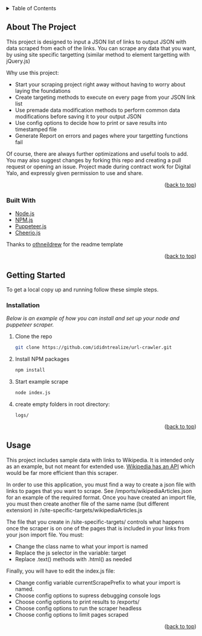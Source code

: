 
<!-- TABLE OF CONTENTS -->
<details>
  <summary>Table of Contents</summary>
  <ol>
    <li>
      <a href="#about-the-project">About The Project</a>
      <ul>
        <li><a href="#built-with">Built With</a></li>
      </ul>
    </li>
    <li>
      <a href="#getting-started">Getting Started</a>
      <ul>
        <li><a href="#installation">Installation</a></li>
      </ul>
    </li>
  </ol>
</details>



<!-- ABOUT THE PROJECT -->
## About The Project

This project is designed to input a JSON list of links to output JSON with data scraped from each of the links. You can scrape any data that you want, by using site specific targetting (similar method to element targetting with jQuery.js)

Why use this project:
* Start your scraping project right away without having to worry about laying the foundations
* Create targeting methods to execute on every page from your JSON link list
* Use premade data modification methods to perform common data modifications before saving it to your output JSON
* Use config options to decide how to print or save results into timestamped file
* Generate Report on errors and pages where your targetting functions fail

Of course, there are always further optimizations and useful tools to add. You may also suggest changes by forking this repo and creating a pull request or opening an issue. Project made during contract work for Digital Yalo, and expressly given permission to use and share.



<p align="right">(<a href="#top">back to top</a>)</p>



### Built With

* [Node.js](https://nodejs.org/)
* [NPM.js](https://www.npmjs.com/)
* [Puppeteer.js](https://github.com/puppeteer/puppeteer)
* [Cheerio.js](https://cheerio.js.org/)

Thanks to [othneildrew](https://github.com/othneildrew/Best-README-Template/blob/master/README.md) for the readme template

<p align="right">(<a href="#top">back to top</a>)</p>


<!-- GETTING STARTED -->
## Getting Started

To get a local copy up and running follow these simple steps.


### Installation

_Below is an example of how you can install and set up your node and puppeteer scraper._

1. Clone the repo
   ```sh
   git clone https://github.com/ididntrealize/url-crawler.git
   ```
2. Install NPM packages
   ```sh
   npm install
   ```
3. Start example scrape
   ```sh
   node index.js
   ```
4. create empty folders in root directory:
   ```exports/
   logs/
   ```
<p align="right">(<a href="#top">back to top</a>)</p>



<!-- USAGE EXAMPLES -->
## Usage

This project includes sample data with links to Wikipedia. It is intended only as an example, but not meant for extended use. <a target="_blank" href="https://www.mediawiki.org/wiki/API:Search">Wikipedia has an API</a> which would be far more efficient than this scraper.

In order to use this application, you must find a way to create a json file with links to pages that you want to scrape. See /imports/wikipediaArticles.json for an example of the required format. Once you have created an import file, you must then create another file of the same name (but different extension) in 
/site-specific-targets/wikipediaArticles.js

The file that you create in /site-specific-targets/ controls what happens once the scraper is on one of the pages that is included in your links from your json import file. You must:
* Change the class name to what your import is named
* Replace the js selector in the variable: target
* Replace .text() methods with .html() as needed

Finally, you will have to edit the index.js file:
* Change config variable currentScrapePrefix to what your import is named. 
* Choose config options to supress debugging console logs
* Choose config options to print results to /exports/
* Choose config options to run the scraper headless
* Choose config options to limit pages scraped


<p align="right">(<a href="#top">back to top</a>)</p>
